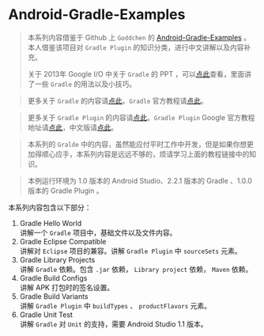 # Android-Gradle-Examples

> 本系列内容借鉴于 Github 上 `Goddchen` 的 [Android-Gradle-Examples](https://github.com/Goddchen/Android-Gradle-Examples) 。本人借鉴该项目对 `Gradle Plugin` 的知识分类，进行中文讲解以及内容补充。
> 
> 关于 2013年 Google I/O 中关于 `Gradle` 的 PPT ，可以[点此](Gradle.pptx)查看，里面讲了一些 `Gradle` 的用法以及小技巧。

> 更多关于 `Gradle` 的内容请[点此](https://www.gradle.org/)。`Gradle` 官方教程请[点此](https://www.gradle.org/docs/current/userguide/userguide.html)。

> 更多关于 `Gradle Plugin` 的内容请[点此](http://tools.android.com/tech-docs/new-build-system)。`Gradle Plugin` Google 官方教程地址请[点此](http://tools.android.com/tech-docs/new-build-system/user-guide)，中文版请[点此](http://avatarqing.github.io/Gradle-Plugin-User-Guide-Chinese-Verision)。

> 本系列的 `Gralde` 中的内容，虽然能应付平时工作中开发，但是如果你想更加得顺心应手，本系列内容是远远不够的，烦请学习上面的教程链接中的知识。

> 本例运行环境为 1.0 版本的 Android Studio、2.2.1 版本的 Gradle 、1.0.0 版本的 Gradle Plugin 。


本系列内容包含以下部分：

1. Gradle Hello World  
    讲解一个 `Gradle` 项目中，基础文件以及文件内容。
2. Gradle Eclipse Compatible  
    讲解对 `Eclipse` 项目的兼容。讲解 `Gradle Plugin` 中 `sourceSets` 元素。
3. Gradle Library Projects  
    讲解 `Gradle` 依赖。包含 `.jar` 依赖， `Library project` 依赖， `Maven` 依赖。
4. Gradle Build Configs  
    讲解 APK 打包时的签名设置。
5. Gradle Build Variants  
    讲解 `Gradle Plugin` 中 `buildTypes` 、 `productFlavors` 元素。
6. Gradle Unit Test  
    讲解 `Gradle` 对 `Unit` 的支持，需要 Android Studio 1.1 版本。